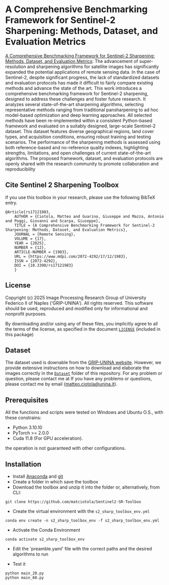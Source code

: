 # A Comprehensive Benchmarking Framework for Sentinel-2 Sharpening: Methods, Dataset, and Evaluation Metrics



[A Comprehensive Benchmarking Framework for Sentinel-2 Sharpening: Methods, Dataset, and Evaluation Metrics](https://www.mdpi.com/2072-4292/17/12/1983): The advancement of super-resolution and sharpening algorithms for satellite images has significantly expanded the potential applications of remote sensing data. In the case of Sentinel-2, despite significant progress, the lack of standardized datasets and evaluation protocols has made it difficult to fairly compare existing methods and advance the state of the art. This work introduces a comprehensive benchmarking framework for Sentinel-2 sharpening, designed to address these challenges and foster future research.
It analyzes several state-of-the-art sharpening algorithms, selecting representative methods ranging from traditional pansharpening to ad hoc model-based optimization and deep learning approaches. All selected methods have been re-implemented within a consistent Python-based framework and evaluated on a suitably designed, large-scale Sentinel-2 dataset. This dataset features diverse geographical regions, land cover types, and acquisition conditions, ensuring robust training and testing scenarios. The performance of the sharpening methods is assessed using both reference-based and no-reference quality indexes, highlighting strengths, limitations, and open challenges of current state-of-the-art algorithms.
The proposed framework, dataset, and evaluation protocols are openly shared with the research community to promote collaboration and reproducibility
## Cite Sentinel 2 Sharpening Toolbox
If you use this toolbox in your research, please use the following BibTeX entry.

    @Article{rs17121983,
        AUTHOR = {Ciotola, Matteo and Guarino, Giuseppe and Mazza, Antonio and Poggi, Giovanni and Scarpa, Giuseppe},
        TITLE = {A Comprehensive Benchmarking Framework for Sentinel-2 Sharpening: Methods, Dataset, and Evaluation Metrics},
        JOURNAL = {Remote Sensing},
        VOLUME = {17},
        YEAR = {2025},
        NUMBER = {12},
        ARTICLE-NUMBER = {1983},
        URL = {https://www.mdpi.com/2072-4292/17/12/1983},
        ISSN = {2072-4292},
        DOI = {10.3390/rs17121983}
        }



## License

Copyright (c) 2025 Image Processing Research Group of University Federico II of Naples ('GRIP-UNINA').
All rights reserved.
This software should be used, reproduced and modified only for informational and nonprofit purposes.

By downloading and/or using any of these files, you implicitly agree to all the
terms of the license, as specified in the document [`LICENSE`](https://github.com/matciotola/Sentinel2-SR-Toolbox/LICENSE.md)
(included in this package)

## Dataset

The dataset used is downable from the [GRIP-UNINA website](https://www.grip.unina.it/download/prog/S2SRToolbox/).
However, we provide extensive instructions on how to download and elaborate the images correctly in the [`Dataset`](https://github.com/matciotola/hyperspectral_pansharpening_toolbox/tree/main/Dataset) folder of this repository.
For any problem or question, please contact me at If you have any problems or questions, please contact me by email ([matteo.ciotola@unina.it](mailto:matteo.ciotola@unina.it)).


## Prerequisites

All the functions and scripts were tested on Windows and Ubuntu O.S., with these constrains:

*   Python 3.10.10
*   PyTorch >= 2.0.0
*   Cuda  11.8 (For GPU acceleration).

the operation is not guaranteed with other configurations.

## Installation

*   Install [Anaconda](https://www.anaconda.com/products/individual) and [git](https://git-scm.com/downloads)
*   Create a folder in which save the toolbox
*   Download the toolbox and unzip it into the folder or, alternatively, from CLI:

<!---->

    git clone https://github.com/matciotola/Sentinel2-SR-Toolbox

*   Create the virtual environment with the `s2_sharp_toolbox_env.yml`

<!---->

    conda env create -n s2_sharp_toolbox_env -f s2_sharp_toolbox_env.yml

*   Activate the Conda Environment

<!---->

    conda activate s2_sharp_toolbox_env

* Edit the 'preamble.yaml' file with the correct paths and the desired algorithms to run

*   Test it

<!---->

    python main_20.py
    python main_60.py



